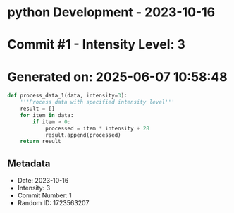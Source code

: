 ﻿# python Development - 2023-10-16
# Commit #1 - Intensity Level: 3
# Generated on: 2025-06-07 10:58:48
```python
def process_data_1(data, intensity=3):
    '''Process data with specified intensity level'''
    result = []
    for item in data:
        if item > 0:
            processed = item * intensity + 28
            result.append(processed)
    return result
```
## Metadata
- Date: 2023-10-16
- Intensity: 3
- Commit Number: 1
- Random ID: 1723563207
